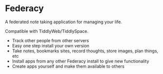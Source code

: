 Federacy
=====

A federated note taking application for managing your life.

Compatible with TiddlyWeb/TiddlySpace.

- Track other people from other servers
- Easy one step install your own version
- Take notes, bookmarks sites, record thoughts, store images, plan things, etc
- Install apps from any other Federacy install to give new functionality
- Create apps yourself and make them available to others
